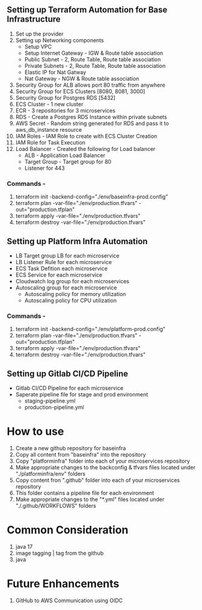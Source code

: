 ## Setting up Terraform Automation for Base Infrastructure

1. Set up the provider 
2. Setting up Networking components 
    - Setup VPC 
    - Setup Internet Gateway - IGW & Route table association
    - Public Subnet - 2, Route Table, Route table association 
    - Private Subnets - 2, Route Table, Route table association 
    - Elastic IP for Nat Gatway 
    - Nat Gateway - NGW & Route table association 
3. Security Group for ALB allows port 80 traffic from anywhere
4. Security Group for ECS Clusters [8080, 8081, 3000]
5. Security Group for Postgres RDS [5432]
6. ECS Cluster - 1 new cluster
7. ECR - 3 repositories for 3 microservices
8. RDS - Create a Postgres RDS Instance within private subnets
9. AWS Secret - Random string generated for RDS and pass it to aws_db_instance resource
10. IAM Roles - IAM Role to create with ECS Cluster Creation
11. IAM Role for Task Execution
12. Load Balancer - Created the following for Load balancer
    - ALB - Application Load Balancer
    - Target Group - Target group for 80
    - Listener for 443

### Commands -
1. terraform init -backend-config="./env/baseinfra-prod.config"
2. terraform plan -var-file="./env/production.tfvars" -out="production.tfplan"
3. terraform apply -var-file="./env/production.tfvars"
4. terraform destroy -var-file="./env/production.tfvars"

## Setting up Platform Infra Automation
- LB Target group LB for each microservice
- LB Listener Rule for each microservice
- ECS Task Defition each microservice
- ECS Service for each microservice
- Cloudwatch log group for each microservices
- Autoscaling group for each microservice
    - Autoscaling policy for memory utilization
    - Autoscaling policy for CPU utilization

### Commands -
1. terraform init -backend-config="./env/platform-prod.config"
2. terraform plan -var-file="./env/production.tfvars" -out="production.tfplan"
3. terraform apply -var-file="./env/production.tfvars"
4. terraform destroy -var-file="./env/production.tfvars"

## Setting up Gitlab CI/CD Pipeline
- Gitlab CI/CD Pipeline for each microservice
- Saperate pipeline file for stage and prod environment
    - staging-pipeline.yml
    - production-pipeline.yml

# How to use 
1. Create a new github repository for baseinfra
2. Copy all content from "baseinfra" into the repository
3. Copy "platforminfra" folder into each of your microservices repository
4. Make appropriate changes to the backconfig & tfvars files located under "./platforminfra/env" folders
5. Copy content fron ".github" folder into each of your microservices repository
6. This folder contains a pipeline file for each environment
7. Make appropriate changes to the "*.yml" files located under "./.github/WORKFLOWS" folders


# Common Consideration
1. java 17
2. image tagging | tag from the github 
3. java 


# Future Enhancements
1. GitHub to AWS Communication using OIDC 
